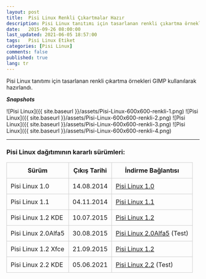 ```yaml
---
layout: post
title:  Pisi Linux Renkli Çıkartmalar Hazır
description: Pisi Linux tanıtımı için tasarlanan renkli çıkartma örnekleri GIMP kullanılarak hazırlandı
date:   2015-09-26 08:00:00
last_updated: 2021-06-05 18:57:00
tags:   Pisi Linux Etiket
categories: [Pisi Linux]
comments: false
published: true
lang: tr
---
```


Pisi Linux tanıtımı için tasarlanan renkli çıkartma örnekleri GIMP kullanılarak hazırlandı. 

***Snapshots***

![Pisi Linux]({{ site.baseurl }}/assets/Pisi-Linux-600x600-renkli-1.png)
![Pisi Linux]({{ site.baseurl }}/assets/Pisi-Linux-600x600-renkli-2.png)
![Pisi Linux]({{ site.baseurl }}/assets/Pisi-Linux-600x600-renkli-3.png)
![Pisi Linux]({{ site.baseurl }}/assets/Pisi-Linux-600x600-renkli-4.png)



* * *

### Pisi Linux dağıtımının kararlı sürümleri:



| Sürüm                  |  Çıkış Tarihi |  İndirme Bağlantısı |
|------------------------|---------------|---------------------|
| Pisi Linux 1.0         |  14.08.2014   |  [Pisi Linux 1.0](https://sourceforge.net/projects/pisilinux/files/1.0/)|
| Pisi Linux 1.1         |  04.11.2014   |  [Pisi Linux 1.1](https://sourceforge.net/projects/pisilinux/files/1.1/)|
| Pisi Linux 1.2 KDE     |  10.07.2015   |  [Pisi Linux 1.2](https://sourceforge.net/projects/pisilinux/files/1.2/)|
| Pisi Linux 2.0Alfa5    |  30.08.2015   |  [Pisi Linux 2.0Alfa5](https://openload.co/f/vuimrNgPjSE/Pisi-Linux-2.0-Alfa5-KDE5-KaraKedi-x86_64.iso) (Test)|
| Pisi Linux 1.2 Xfce    |  21.09.2015   |  [Pisi Linux 1.2](https://openload.co/f/R6JeYpGW3BM/Pisi-Linux-1.2-XFCE-x86_64.iso)|
| Pisi Linux 2.2 KDE     |  05.06.2021   |  [Pisi Linux 2.2](https://e.pcloud.link/publink/show?code=XZ48hVZ76DhkHNleSHNaD1ntogQdQd0CrxX) (Test)|

<style>
            table {
                border-collapse: collapse;
                width: 100%;
            }
            th, td {
                border: 1px solid #ccc;
                padding: 10px;
            }
            table.alt tr:nth-child(even) {
                background-color: #eee;
            }
            table.alt tr:nth-child(odd) {
                background-color: #fff;
            }            
        </style>

